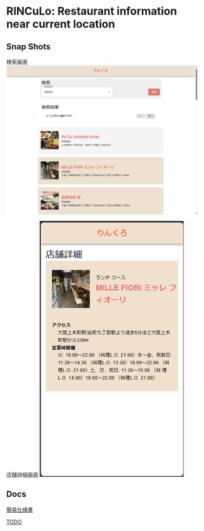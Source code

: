 # RINCuLo: Restaurant information near current location

## Snap Shots
検索画面
![Alt text](<./docs/imgs/home.png>)

店舗詳細画面
![Alt text](<./docs/imgs/detail.png>)

## Docs
[簡易仕様書](./docs/簡易仕様書.md)

[TODO](./docs/TODO.md)
